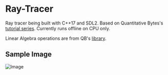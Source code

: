 # Ray-Tracer
Ray tracer being built with C++17 and SDL2. Based on Quantitative Bytes's [tutorial series](https://www.youtube.com/playlist?list=PL3WoIG-PLjSt54LvzY2SuBQDl-cXa11Tm). Currently runs offline on CPU only.

Linear Algebra operations are from QB's [library](https://github.com/QuantitativeBytes/qbLinAlg).


## Sample Image
![Image](https://github.com/user-attachments/assets/10405d62-d84e-4153-9eb6-56f21d59bf23)
